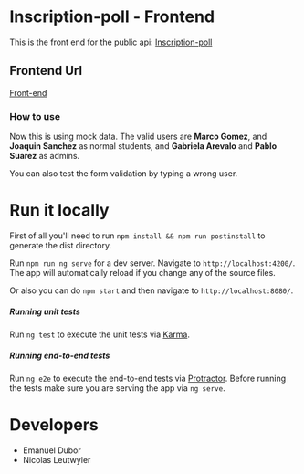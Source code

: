 # Inscription-poll - Frontend
This is the front end for the public api:
[Inscription-poll](https://murmuring-beyond-94607.herokuapp.com/v1/careers)

## Frontend Url

[Front-end](https://ins-poll-front-arqsoft-2017s2.herokuapp.com/)

### How to use

Now this is using mock data. The valid users are **Marco Gomez**, and **Joaquin Sanchez** as normal students, and **Gabriela Arevalo** and **Pablo Suarez** as admins.

You can also test the form validation by typing a wrong user.

# Run it locally

First of all you'll need to run `npm install && npm run postinstall` to generate the dist directory.

Run `npm run ng serve` for a dev server. Navigate to `http://localhost:4200/`. The app will automatically reload if you change any of the source files.

Or also you can do `npm start` and then navigate to `http://localhost:8080/`.

##### Running unit tests

Run `ng test` to execute the unit tests via [Karma](https://karma-runner.github.io).

##### Running end-to-end tests

Run `ng e2e` to execute the end-to-end tests via [Protractor](http://www.protractortest.org/).
Before running the tests make sure you are serving the app via `ng serve`.

# Developers
* Emanuel Dubor
* Nicolas Leutwyler
